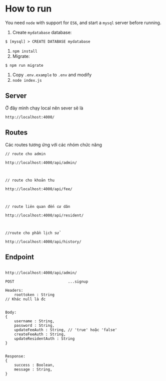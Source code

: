# How to run

You need `node` with support for `ES6`, and start a `mysql` server before running.

1. Create `mydatabase` database:

```
$ [mysql] > CREATE DATABASE mydatabase
```

1. `npm install`
1. Migrate:

```
$ npm run migrate
```

1. Copy `.env.example` to `.env` and modify
1. `node index.js`

## Server

Ở đây mình chạy local nên sever sẽ là 

`http://localhost:4000/`

## Routes

Các routes tương ứng với các nhóm chức năng

```
// route cho admin

http://localhost:4000/api/admin/



// route cho khoản thu

http://localhost:4000/api/fee/



// route liên quan đến cư dân

http://localhost:4000/api/resident/



//route cho phần lịch sử

http://localhost:4000/api/history/
```

## Endpoint

```

http://localhost:4000/api/admin/

POST                        ...signup

Headers:
	roottoken : String
// Khác null là đc


Body:
{
	username : String,
	password : String,
	updateFeeAuth : String, // 'true' hoặc 'false'
	createFeeAuth : String,
	updateResidentAuth : String
}


Response:
{
	success : Boolean,
	message : String,
}
  


